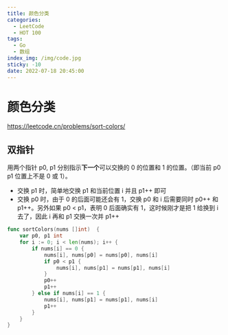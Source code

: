 ```yaml
---
title: 颜色分类
categories:
  - LeetCode
  - HOT 100
tags:
  - Go
  - 数组
index_img: /img/code.jpg
sticky: -10
date: 2022-07-18 20:45:00
---
```


# 颜色分类

https://leetcode.cn/problems/sort-colors/

## 双指针

用两个指针 p0, p1 分别指示**下一个**可以交换的 0 的位置和 1 的位置。（即当前 p0 p1 位置上不是 0 或 1）。

+ 交换 p1 时，简单地交换 p1 和当前位置 i 并且 p1++ 即可
+ 交换 p0 时，由于 0 的后面可能还会有 1，交换 p0 和 i 后需要同时 p0++ 和 p1++。另外如果 p0 < p1，表明 0 后面确实有 1，这时候刚才是把 1 给换到 i 去了，因此 i 再和 p1 交换一次并 p1++

```go
func sortColors(nums []int)  {
    var p0, p1 int
    for i := 0; i < len(nums); i++ {
        if nums[i] == 0 {
            nums[i], nums[p0] = nums[p0], nums[i]
            if p0 < p1 {
                nums[i], nums[p1] = nums[p1], nums[i]
            }
            p0++
            p1++
        } else if nums[i] == 1 {
            nums[i], nums[p1] = nums[p1], nums[i]
            p1++
        }
    }
}
```